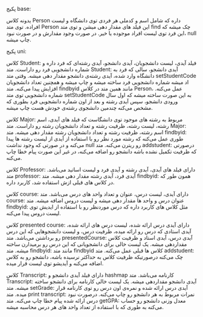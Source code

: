 پکیج base:

یدونه کلاس Person داره که شامل اسم و کدملی هر فردی توی دانشگاه و لیست افراده.
توی متد Person این فیلد های مقدار دهی میشن و توی متد find چک میشه که این فرد توی لیست افراد موجوده یا خیر.
در صورت وجود مقدارش و در صورت نبود، null چاپ میشه.

پکیج uni:

کلاس Student:
فیلد آیدی، لیست دانشجویان، آیدی دانشجو، آیدی رشته‌ای که فرد داره و شماره دانشجویی فرد رو داراست.
متد Student: آیدی دانشجو، سالی که فرد به دانشگاه وارد شده، آیدی رشته‌ی دانشجو مقدار دهی میشه.
وقتی متد setStudentCode اد میشه شماره دانشجویی فرد ساخته میشه و چاپ میشه و همچنین تعداد دانشجویان افزایش پیدا می‌کنه.
متد findbyid مانند همین متد در کلاس Person، عمل می‌کنه.
شماره دانشجویی توی متد setStudentCode به این صورت ساخته میشه که اول سال ورودی دانشجو، سپس آیدی رشته و بعد از اون شماره دانشجویی فرد بطوری که مشخص می‌کنه چندمین دانشجوی رشته‌ی خودش هست چاپ میشه.

کلاس Major:
مربوط به رشته های موجود توی دانشگاست که فیلد های آیدی، اسم رشته، لیست رشته، ظرفیت رشته و تعداد دانشجویان رشته رو داراست.
متد Major:
اسم رشته، ظرفیت رشته و تعداد دانشجویان رشته مقدار دهی میشه.
متد findbyid: طوری عمل می‌کنه که رشته مورد نظر رو با استفاده از آیدی از لیست رشته ها پیدا می‌کنه و در صورتی که وجود نداشت null رو ریترن می‌کنه.
متد addstudent:
درصورتی که ظرفیت تکمیل نشده باشه دانشجو رو اضافه می‌کنه، در غیر این صورت پیام خطا چاپ می‌کنه.

کلاس Professor:
دارای فیلد های آیدی، آیدی رشته و آیدی فرد و لیست اساتید می‌باشد.
متد professor:
آیدی فرد، آیدی رشته مقدار دهی میشه.
متد findbyid:
همون طور که در کلاس های قبلی ازش استفاده شد، کاربرد داره.

کلاس course:
دارای آیدی، لیست درس، عنوان و تعداد واحد های درس می‌باشد.
متد course: عنوان درس و واحد ها مقدار دهی میشه و لیست دروس اضافه میشه.
متد findbyid: مثل کلاس های کاربرد داره که درس موردنظر رو با استفاده از ایدیش توی لیست دروس پیدا می‌کنه.

کلاس presented course:
دارای آیدی درس ارائه شده، لیست درس های ارائه شده، آیدی استادی که درس رو ارائه میده، ظرفیت درس، و لیست دانشجوهایی که این درس رو برداشتن می‌باشد.
متد presentedCourse: آیدی درس، آیدی استاد و ظرفیت کلاس مقداردهی میشه. یک لیست خالی برای دانشجویانی که این درس رو برمیدارن ساخته میشه.
متد findbyid: مانند متد findbyid کلاس ها قبلی عمل می‌کنه.
متد addstudent: چک می‌کنه درصورتیکه ظرفیت کلاس به حداکثر نرسیده باشه، دانشجو رو به کلاس اضافه می‌کنه و آیدیشو توی لیست قرار میده.

کلاس Transcript:
دارای فیلد آیدی دانشجو و hashmap کارنامه می‌باشد.
متد Transcript: آیدی دانشجو مقداردهی میشه.
یک لیست خالی کارنامه برای دانشجو ساخته میشه.
متد setGrade: آیدی درس ارائه شده و نمره‌ی اون درس رو توی کارنامه قرار میده.
متد print transcript: نمرات مربوط به هر دانشجو رو چاپ می‌کنه.
درصورت نبود درس ارائه شده پیام خطا چاپ می‌کنه.
متد getGPA: معدل وزنی دانشجو رو حساب می‌کنه به طوری که با استفاده از تعداد واحد های هر درس محاسبه میشه.



